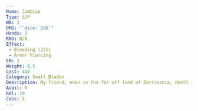 ```yaml
---
Name: Jambiya
Type: S/P
WA: 2
DMG: "`dice: 2d6`"
Hands: 1
RNG: N/A
Effect:
 - Bleeding (25%)
 - Armor Piercing
EN: 1
Weight: 0.5
Cost: 440
Category: Small Blades
Description: My friend, even in the far off land of Zerrikania, death is its own cur- rency. And they’ve designed one of the greatest daggers on the planet. We didn’t start seein’ these strange curved things until they became a staple of assassins from Maecht durin’ the First Northern War.
Avail: R
Rel: 10
Conc: S
---
```

